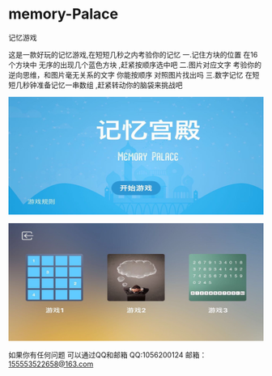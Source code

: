 # memory-Palace
记忆游戏


这是一款好玩的记忆游戏,在短短几秒之内考验你的记忆
一.记住方块的位置 在16个方块中  无序的出现几个蓝色方块 ,赶紧按顺序选中吧
二.图片对应文字 考验你的逆向思维，和图片毫无关系的文字 你能按顺序 对照图片找出吗
三.数字记忆 在短短几秒钟准备记忆一串数组 ,赶紧转动你的脑袋来挑战吧

![image](https://github.com/sjkjka/memory-Palace/blob/master/WechatIMG6.jpeg)

![image](https://github.com/sjkjka/memory-Palace/blob/master/WechatIMG7.jpeg)



如果你有任何问题 可以通过QQ和邮箱
QQ:1056200124
邮箱：155553522658@163.com

